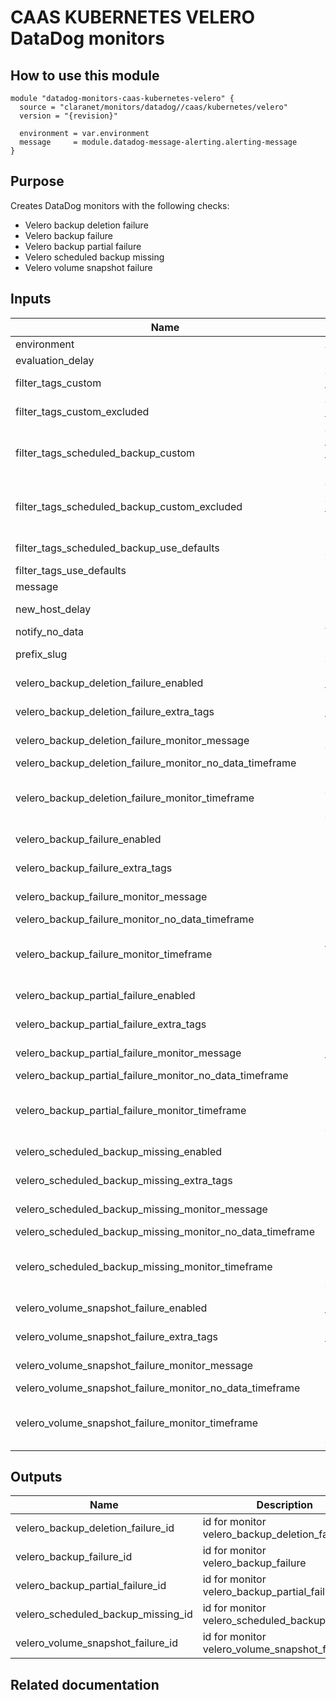# CAAS KUBERNETES VELERO DataDog monitors

## How to use this module

```
module "datadog-monitors-caas-kubernetes-velero" {
  source = "claranet/monitors/datadog//caas/kubernetes/velero"
  version = "{revision}"

  environment = var.environment
  message     = module.datadog-message-alerting.alerting-message
}

```

## Purpose

Creates DataDog monitors with the following checks:

- Velero backup deletion failure
- Velero backup failure
- Velero backup partial failure
- Velero scheduled backup missing
- Velero volume snapshot failure

## Inputs

| Name | Description | Type | Default | Required |
|------|-------------|:----:|:-----:|:-----:|
| environment | Architecture environment | string | n/a | yes |
| evaluation\_delay | Delay in seconds for the metric evaluation | string | `"15"` | no |
| filter\_tags\_custom | Tags used for custom filtering when filter_tags_use_defaults is false | string | `"*"` | no |
| filter\_tags\_custom\_excluded | Tags excluded for custom filtering when filter_tags_use_defaults is false | string | `""` | no |
| filter\_tags\_scheduled\_backup\_custom | Tags used for scheduled backup custom filtering when filter_tags_scheduled_backup_use_defaults is false | string | `"null"` | no |
| filter\_tags\_scheduled\_backup\_custom\_excluded | Tags excluded for scheduled backup custom filtering when filter_tags_scheduled_backup_use_defaults is false | string | `"null"` | no |
| filter\_tags\_scheduled\_backup\_use\_defaults | Use default filter tags scheduled backup convention | string | `"null"` | no |
| filter\_tags\_use\_defaults | Use default filter tags convention | string | `"true"` | no |
| message | Message sent when a monitor is triggered | string | n/a | yes |
| new\_host\_delay | Delay in seconds before monitor new resource | string | `"300"` | no |
| notify\_no\_data | Will raise no data alert if set to true | string | `"true"` | no |
| prefix\_slug | Prefix string to prepend between brackets on every monitors names | string | `""` | no |
| velero\_backup\_deletion\_failure\_enabled | Flag to enable Velero backup deletion failure monitor | string | `"true"` | no |
| velero\_backup\_deletion\_failure\_extra\_tags | Extra tags for Velero backup deletion failure monitor | list(string) | `[]` | no |
| velero\_backup\_deletion\_failure\_monitor\_message | Custom message for Velero backup deletion failure monitor | string | `""` | no |
| velero\_backup\_deletion\_failure\_monitor\_no\_data\_timeframe | No data timeframe in minutes | string | `"1440"` | no |
| velero\_backup\_deletion\_failure\_monitor\_timeframe | Monitor timeframe for Velero backup deletion failure monitor [available values: `last_#m` (1, 5, 10, 15, or 30), `last_#h` (1, 2, or 4), or `last_1d`] | string | `"last_1d"` | no |
| velero\_backup\_failure\_enabled | Flag to enable Velero backup failure monitor | string | `"true"` | no |
| velero\_backup\_failure\_extra\_tags | Extra tags for Velero backup failure monitor | list(string) | `[]` | no |
| velero\_backup\_failure\_monitor\_message | Custom message for Velero backup failure monitor | string | `""` | no |
| velero\_backup\_failure\_monitor\_no\_data\_timeframe | No data timeframe in minutes | string | `"1440"` | no |
| velero\_backup\_failure\_monitor\_timeframe | Monitor timeframe for Velero backup failure monitor [available values: `last_#m` (1, 5, 10, 15, or 30), `last_#h` (1, 2, or 4), or `last_1d`] | string | `"last_1d"` | no |
| velero\_backup\_partial\_failure\_enabled | Flag to enable Velero backup partial failure monitor | string | `"true"` | no |
| velero\_backup\_partial\_failure\_extra\_tags | Extra tags for Velero backup partial failure monitor | list(string) | `[]` | no |
| velero\_backup\_partial\_failure\_monitor\_message | Custom message for Velero backup partial failure monitor | string | `""` | no |
| velero\_backup\_partial\_failure\_monitor\_no\_data\_timeframe | No data timeframe in minutes | string | `"1440"` | no |
| velero\_backup\_partial\_failure\_monitor\_timeframe | Monitor timeframe for Velero backup partial failure monitor [available values: `last_#m` (1, 5, 10, 15, or 30), `last_#h` (1, 2, or 4), or `last_1d`] | string | `"last_1d"` | no |
| velero\_scheduled\_backup\_missing\_enabled | Flag to enable Velero scheduled backup missing monitor | string | `"true"` | no |
| velero\_scheduled\_backup\_missing\_extra\_tags | Extra tags for Velero scheduled backup missing monitor | list(string) | `[]` | no |
| velero\_scheduled\_backup\_missing\_monitor\_message | Custom message for Velero scheduled backup missing monitor | string | `""` | no |
| velero\_scheduled\_backup\_missing\_monitor\_no\_data\_timeframe | No data timeframe in minutes | string | `"1440"` | no |
| velero\_scheduled\_backup\_missing\_monitor\_timeframe | Monitor timeframe for Velero scheduled backup missing monitor [available values: `last_#m` (1, 5, 10, 15, or 30), `last_#h` (1, 2, or 4), or `last_1d`] | string | `"last_1d"` | no |
| velero\_volume\_snapshot\_failure\_enabled | Flag to enable Velero volume snapshot failure monitor | string | `"true"` | no |
| velero\_volume\_snapshot\_failure\_extra\_tags | Extra tags for Velero volume snapshot failure monitor | list(string) | `[]` | no |
| velero\_volume\_snapshot\_failure\_monitor\_message | Custom message for Velero volume snapshot failure monitor | string | `""` | no |
| velero\_volume\_snapshot\_failure\_monitor\_no\_data\_timeframe | No data timeframe in minutes | string | `"1440"` | no |
| velero\_volume\_snapshot\_failure\_monitor\_timeframe | Monitor timeframe for Velero volume snapshot failure monitor [available values: `last_#m` (1, 5, 10, 15, or 30), `last_#h` (1, 2, or 4), or `last_1d`] | string | `"last_1d"` | no |

## Outputs

| Name | Description |
|------|-------------|
| velero\_backup\_deletion\_failure\_id | id for monitor velero_backup_deletion_failure |
| velero\_backup\_failure\_id | id for monitor velero_backup_failure |
| velero\_backup\_partial\_failure\_id | id for monitor velero_backup_partial_failure |
| velero\_scheduled\_backup\_missing\_id | id for monitor velero_scheduled_backup_missing |
| velero\_volume\_snapshot\_failure\_id | id for monitor velero_volume_snapshot_failure |

## Related documentation

